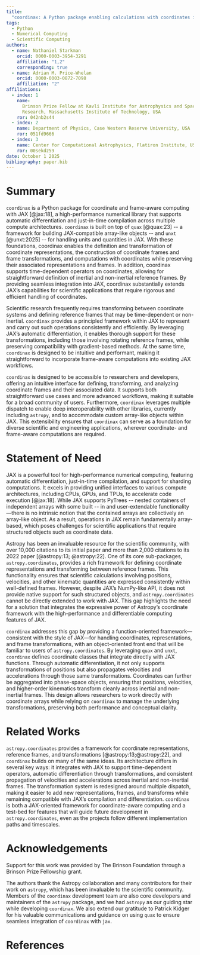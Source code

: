 ```yaml
---
title:
  "coordinax: A Python package enabling calculations with coordinates in JAX"
tags:
  - Python
  - Numerical Computing
  - Scientific Computing
authors:
  - name: Nathaniel Starkman
    orcid: 0000-0003-3954-3291
    affiliation: "1,2"
    corresponding: true
  - name: Adrian M. Price-Whelan
    orcid: 0000-0003-0872-7098
    affiliation: "2"
affiliations:
  - index: 1
    name:
      Brinson Prize Fellow at Kavli Institute for Astrophysics and Space
      Research, Massachusetts Institute of Technology, USA
    ror: 042nb2s44
  - index: 2
    name: Department of Physics, Case Western Reserve University, USA
    ror: 051fd9666
  - index: 3
    name: Center for Computational Astrophysics, Flatiron Institute, USA
    ror: 00sekdz59
date: October 1 2025
bibliography: paper.bib
---
```


# Summary

`coordinax` is a Python package for coordinate and frame-aware computing with
JAX [@jax:18], a high-performance numerical library that supports automatic
differentiation and just-in-time compilation across multiple compute
architectures. `coordinax` is built on top of `quax` [@quax:23] -- a framework
for building JAX-compatible array-like objects -- and `unxt` [@unxt:2025] -- for
handling units and quantities in JAX. With these foundations, coordinax enables
the definition and transformation of coordinate representations, the
construction of coordinate frames and frame transformations, and computations
with coordinates while preserving their associated representations and frames.
In addition, coordinax supports time-dependent operators on coordinates,
allowing for straightforward definition of inertial and non-inertial reference
frames. By providing seamless integration into JAX, coordinax substantially
extends JAX’s capabilities for scientific applications that require rigorous and
efficient handling of coordinates.

Scientific research frequently requires transforming between coordinate systems
and defining reference frames that may be time-dependent or non-inertial.
`coordinax` provides a principled framework within JAX to represent and carry
out such operations consistently and efficiently. By leveraging JAX’s automatic
differentiation, it enables thorough support for these transformations,
including those involving rotating reference frames, while preserving
compatibility with gradient-based methods. At the same time, `coordinax` is
designed to be intuitive and performant, making it straightforward to
incorporate frame-aware computations into existing JAX workflows.

`coordinax` is designed to be accessible to researchers and developers, offering
an intuitive interface for defining, transforming, and analyzing coordinate
frames and their associated data. It supports both straightforward use cases and
more advanced workflows, making it suitable for a broad community of users.
Furthermore, `coordinax` leverages multiple dispatch to enable deep
interoperability with other libraries, currently including `astropy`, and to
accommodate custom array-like objects within JAX. This extensibility ensures
that `coordinax` can serve as a foundation for diverse scientific and
engineering applications, wherever coordinate- and frame-aware computations are
required.

# Statement of Need

JAX is a powerful tool for high-performance numerical computing, featuring
automatic differentiation, just-in-time compilation, and support for sharding
computations. It excels in providing unified interfaces to various compute
architectures, including CPUs, GPUs, and TPUs, to accelerate code execution
[@jax:18]. While JAX supports PyTrees -- nested containers of independent arrays
with some built -- in and user-extendable functionality—there is no intrinsic
notion that the contained arrays are collectively an array-like object. As a
result, operations in JAX remain fundamentally array-based, which poses
challenges for scientific applications that require structured objects such as
coordinate data.

Astropy has been an invaluable resource for the scientific community, with over
10,000 citations to its initial paper and more than 2,000 citations to its 2022
paper [@astropy:13; @astropy:22]. One of its core sub-packages,
`astropy.coordinates`, provides a rich framework for defining coordinate
representations and transforming between reference frames. This functionality
ensures that scientific calculations involving positions, velocities, and other
kinematic quantities are expressed consistently within well-defined frames.
However, despite JAX’s NumPy-like API, it does not provide native support for
such structured objects, and `astropy.coordinates` cannot be directly extended
to work with JAX. This gap highlights the need for a solution that integrates
the expressive power of Astropy’s coordinate framework with the high-performance
and differentiable computing features of JAX.

`coordinax` addresses this gap by providing a function-oriented
framework—consistent with the style of JAX—for handling coordinates,
representations, and frame transformations, with an object-oriented front end
that will be familiar to users of `astropy.coordinates`. By leveraging `quax`
and `unxt`, `coordinax` defines coordinate classes that integrate directly with
JAX functions. Through automatic differentiation, it not only supports
transformations of positions but also propagates velocities and accelerations
through those same transformations. Coordinates can further be aggregated into
phase-space objects, ensuring that positions, velocities, and higher-order
kinematics transform cleanly across inertial and non-inertial frames. This
design allows researchers to work directly with coordinate arrays while relying
on `coordinax` to manage the underlying transformations, preserving both
performance and conceptual clarity.

# Related Works

`astropy.coordinates` provides a framework for coordinate representations,
reference frames, and transformations [@astropy:13;@astropy:22], and `coordinax`
builds on many of the same ideas. Its architecture differs in several key ways:
it integrates with JAX to support time-dependent operators, automatic
differentiation through transformations, and consistent propagation of
velocities and accelerations across inertial and non-inertial frames. The
transformation system is redesigned around multiple dispatch, making it easier
to add new representations, frames, and transforms while remaining compatible
with JAX’s compilation and differentiation. `coordinax` is both a JAX-oriented
framework for coordinate-aware computing and a test-bed for features that will
guide future development in `astropy.coordinates`, even as the projects follow
different implementation paths and timescales.

# Acknowledgements

Support for this work was provided by The Brinson Foundation through a Brinson
Prize Fellowship grant.

The authors thank the Astropy collaboration and many contributors for their work
on `astropy`, which has been invaluable to the scientific community. Members of
the `coordinax` development team are also core developers and maintainers of the
`astropy` package, and we had `astropy` as our guiding star while developing
`coordinax`. We also extend our gratitude to Patrick Kidger for his valuable
communications and guidance on using `quax` to ensure seamless integration of
`coordinax` with `jax`.

# References
